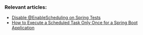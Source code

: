 ### Relevant articles:

- [Disable @EnableScheduling on Spring Tests](https://www.baeldung.com/spring-test-disable-enablescheduling)
- [How to Execute a Scheduled Task Only Once for a Spring Boot Application](https://www.baeldung.com/spring-boot-execute-scheduled-task-only-once)
